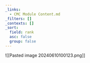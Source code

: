 ```yaml
---
_links:
  - CMC Module Content.md
_filters: []
_contexts: []
_sort:
  field: rank
  asc: false
  group: false
---
```


![[Pasted image 20240610100123.png]]